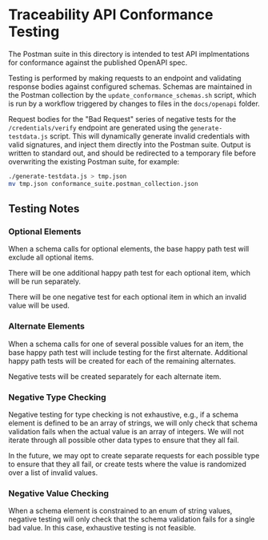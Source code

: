 # Traceability API Conformance Testing

The Postman suite in this directory is intended to test API implmentations for
conformance against the published OpenAPI spec.

Testing is performed by making requests to an endpoint and validating response
bodies against configured schemas. Schemas are maintained in the Postman collection
by the `update_conformance_schemas.sh` script, which is run by a workflow triggered
by changes to files in the `docs/openapi` folder.

Request bodies for the "Bad Request" series of negative tests for the `/credentials/verify` endpoint are generated using the `generate-testdata.js` script. This will dynamically generate invalid credentials with valid signatures, and inject them directly into the Postman suite. Output is written to standard out, and should be redirected to a temporary file before overwriting the existing Postman suite, for example:

```bash
./generate-testdata.js > tmp.json
mv tmp.json conformance_suite.postman_collection.json
```

## Testing Notes

### Optional Elements
When a schema calls for optional elements, the base happy path test will exclude all optional items.

There will be one additional happy path test for each optional item, which will be run separately.

There will be one negative test for each optional item in which an invalid value will be used.

### Alternate Elements
When a schema calls for one of several possible values for an item, the base happy path test will include testing for the first alternate. Additional happy path tests will be created for each of the remaining alternates.

Negative tests will be created separately for each alternate item.

### Negative Type Checking
Negative testing for type checking is not exhaustive, e.g., if a schema element is defined to be an array of strings, we will only check that schema validation fails when the actual value is an array of integers. We will not iterate through all possible other data types to ensure that they all fail.

In the future, we may opt to create separate requests for each possible type to ensure that they all fail, or create tests where the value is randomized over a list of invalid values.

### Negative Value Checking
When a schema element is constrained to an enum of string values, negative testing will only check that the schema validation fails for a single bad value. In this case, exhaustive testing is not feasible.

